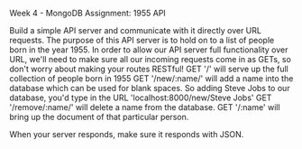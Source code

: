 Week 4 - MongoDB
Assignment: 1955 API

Build a simple API server and communicate with it directly over URL requests. The purpose of this API server is to hold on to a list of people born in the year 1955. In order to allow our API server full functionality over URL, we'll need to make sure all our incoming requests come in as GETs, so don't worry about making your routes RESTful!
    GET '/' will serve up the full collection of people born in 1955
    GET '/new/:name/' will add a name into the database which can be used for blank spaces. So adding Steve Jobs to our database, you'd type in the URL 'localhost:8000/new/Steve Jobs'
    GET '/remove/:name/' will delete a name from the database.
    GET '/:name' will bring up the document of that particular person.
    
When your server responds, make sure it responds with JSON. 